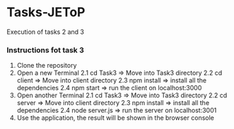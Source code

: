 # Tasks-JEToP
Execution of tasks 2 and 3

### Instructions fot task 3
1. Clone the repository
2. Open a new Terminal
    2.1 cd Task3 => Move into Task3 directory
    2.2 cd client => Move into client directory
    2.3 npm install => install all the dependencies
    2.4 npm start => run the client on localhost:3000
3. Open another Terminal 
    2.1 cd Task3 => Move into Task3 directory
    2.2 cd server => Move into client directory
    2.3 npm install => install all the dependencies
    2.4 node server.js => run the server on localhost:3001
4. Use the application, the result will be shown in the browser console

